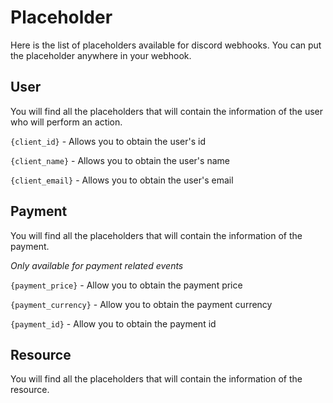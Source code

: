 # Placeholder

Here is the list of placeholders available for discord webhooks. You can put the placeholder anywhere in your webhook.

## User

You will find all the placeholders that will contain the information of the user who will perform an action.

`{client_id}` - Allows you to obtain the user's id

`{client_name}` - Allows you to obtain the user's name

`{client_email}` - Allows you to obtain the user's email

## Payment

You will find all the placeholders that will contain the information of the payment.

_Only available for payment related events_

`{payment_price}` - Allow you to obtain the payment price

`{payment_currency}` - Allow you to obtain the payment currency

`{payment_id}` - Allow you to obtain the payment id

## Resource

You will find all the placeholders that will contain the information of the resource.



